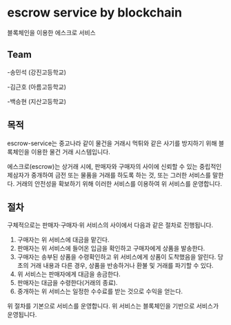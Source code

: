 # escrow service by blockchain
블록체인을 이용한 에스크로 서비스

## Team
-송민석 (강진고등학교)

-김근호 (아름고등학교)

-백승현 (지산고등학교)

## 목적
escrow-service는 중고나라 같이 물건을 거래시 먹튀와 같은 사기를 방지하기 위해 블록체인을 이용한 물건 거래 시스템입니다.

에스크로(escrow)는 상거래 시에, 판매자와 구매자의 사이에 신뢰할 수 있는 중립적인 제삼자가 중개하여 금전 또는 물품을 거래를 하도록 하는 것, 또는 그러한 서비스를 말한다. 거래의 안전성을 확보하기 위해 이러한 서비스를 이용하여 위 서비스를 운영합니다.

## 절차

구체적으로는 판매자·구매자·위 서비스의 사이에서 다음과 같은 절차로 진행됩니다.

1. 구매자는 위 서비스에 대금을 맡긴다.
2. 판매자는 위 서비스에 들어온 입금을 확인하고 구매자에게 상품을 발송한다.
3. 구매자는 송부된 상품을 수령확인하고 위 서비스에게 상품이 도착했음을 알린다. 당초의 거래 내용과 다른 경우, 상품을 반송하거나 환불 및 거래를 파기할 수 있다.
4. 위 서비스는 판매자에게 대금을 송금한다.
5. 판매자는 대금을 수령한다(거래의 종료).
6. 중개하는 위 서비스는 일정한 수수료를 받는 것으로 수익을 얻는다.

위 절차를 기본으로 서비스를 운영합니다. 위 서비스는 블록체인을 기반으로 서비스가 운영됩니다.

